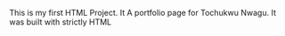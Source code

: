 This is my first HTML Project.
It A portfolio page for Tochukwu Nwagu.
It was built with strictly HTML
